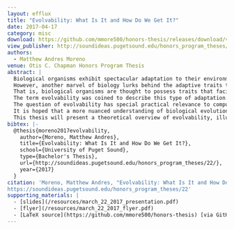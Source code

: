 ```yaml
---
layout: efflux
title: "Evolvability: What Is It and How Do We Get It?"
date: 2017-04-17
category: misc
download: https://github.com/mmore500/honors-thesis/releases/download/v1.0.0/Evolvability__What_Is_It_and_How_Do_We_Get_It_.pdf
view_publisher: http://soundideas.pugetsound.edu/honors_program_theses/22/
authors:
  - Matthew Andres Moreno
venue: Otis C. Chapman Honors Program Thesis
abstract: |
  Biological organisms exhibit spectacular adaptation to their environments.
  However, another marvel of biology lurks behind the adaptive traits that organisms exhibit over the course of their lifespans: it is hypothesized that biological organisms also exhibit adaptation to the evolutionary process itself.
  That is, biological organisms are thought to possess traits that facilitate evolution.
  The term evolvability was coined to describe this type of adaptation.
  The question of evolvability has special practical relevance to computer science researchers engaged in longstanding efforts to harness evolution as an algorithm for automated design.
  It is hoped that a more nuanced understanding of biological evolution will translate to more powerful digital evolution techniques.
  This thesis will present a theoretical overview of evolvability, illustrated with examples from biology and evolutionary computing, and discuss computational experiments probing the relationship between environmental influence on the phenotype and evolvability.
bibtex: |-
  @thesis{moreno2017evolvability,
    author={Moreno, Matthew Andres},
    title={Evolvability: What Is It and How Do We Get It?},
    school={University of Puget Sound},
    type={Bachelor's Thesis},
    url={http://soundideas.pugetsound.edu/honors_program_theses/22/},
    year={2017}
  }
citation: 'Moreno, Matthew Andres, "Evolvability: What Is It and How Do We Get It?" (2017). Honors Program Theses. 22.
https://soundideas.pugetsound.edu/honors_program_theses/22'
supporting_materials: |
  - [slides](/resources/march_22_2017_presentation.pdf)
  - [flyer](/resources/march_22_2017_flyer.pdf)
  - [LaTeX source](https://github.com/mmore500/honors-thesis) [via GitHub <i class="icon-github-1"></i>](https://github.com/)
---
```

